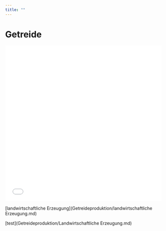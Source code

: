 ```yaml
---
title: ""
---
```


# Getreide

<iframe src="Getreide-Schaubild.pdf" style="width: 100%; height: 500px; border: none;"></iframe>

[landwirtschaftliche Erzeugung](Getreideproduktion/landwirtschaftliche Erzeugung.md)

[test](Getreideproduktion/Landwirtschaftliche Erzeugung.md)
